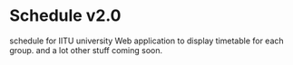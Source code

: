 # Schedule v2.0
schedule for IITU university
Web application to display timetable for each group.
and a lot other stuff coming soon.
